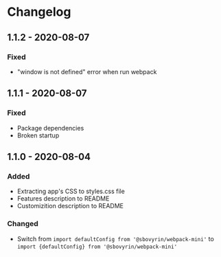 # Changelog

## 1.1.2 - 2020-08-07

### Fixed
- "window is not defined" error when run webpack


## 1.1.1 - 2020-08-07

### Fixed
- Package dependencies
- Broken startup


## 1.1.0 - 2020-08-04

### Added
- Extracting app's CSS to styles.css file
- Features description to README
- Customizition description to README

### Changed
- Switch from `import defaultConfig from '@sbovyrin/webpack-mini'` to  `import
  {defaultConfig} from '@sbovyrin/webpack-mini'`
